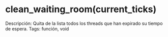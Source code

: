 # clean_waiting_room(current_ticks)

Descripción: Quita de la lista todos los threads que han expirado su tiempo de espera.
Tags: función, void